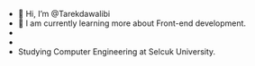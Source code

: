 
- 👋 Hi, I’m @Tarekdawalibi
- 🌱 I am currently learning more about Front-end development.
- 
- 
- Studying Computer Engineering at Selcuk University.



<!---
Tarekdawalibi/Tarekdawalibi is a ✨ special ✨ repository because its `README.md` (this file) appears on your GitHub profile.
You can click the Preview link to take a look at your changes.
--->
